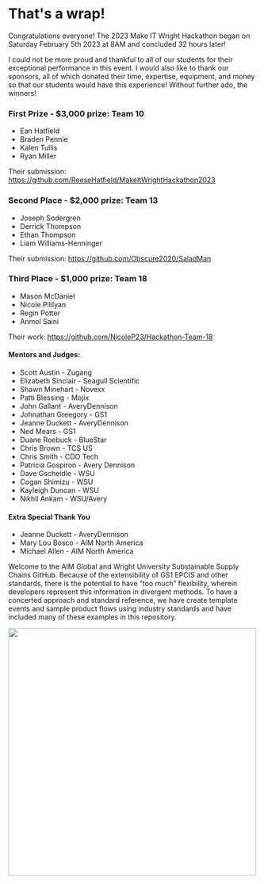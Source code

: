 # That's a wrap!

Congratulations everyone! The 2023 Make IT Wright Hackathon began on Saturday February 5th 2023 at 8AM and concluded 32 hours later!

I could not be more proud and thankful to all of our students for their exceptional performance in this event.  I would also like to thank our sponsors, all of which donated their time, expertise, equipment, and money so that our students would have this experience! Without further ado, the winners!

### First Prize - $3,000 prize: Team 10

* Ean Hatfield
* Braden Pennie
* Kalen Tullis
* Ryan Miller

Their submission: https://github.com/ReeseHatfield/MakeItWrightHackathon2023

### Second Place - $2,000 prize: Team 13

* Joseph Sodergren
* Derrick Thompson
* Ethan Thompson
* Liam Williams-Henninger

Their submission: https://github.com/Obscure2020/SaladMan

### Third Place - $1,000 prize: Team 18

* Mason McDaniel
* Nicole Pililyan
* Regin Potter
* Anmol Saini

Their work: https://github.com/NicoleP23/Hackathon-Team-18

#### Mentors and Judges:

* Scott Austin - Zugang 
* Elizabeth Sinclair - Seagull Scientific 
* Shawn Minehart - Novexx 
* Patti Blessing - Mojix 
* John Gallant - AveryDennison 
* Johnathan Greegory - GS1 
* Jeanne Duckett - AveryDennison 
* Ned Mears - GS1 
* Duane Roebuck - BlueStar 
* Chris Brown - TCS US 
* Chris Smith - CDO Tech 
* Patricia Gospiron - Avery Dennison
* Dave Gscheidle - WSU
* Cogan Shimizu - WSU
* Kayleigh Duncan - WSU
* Nikhil Ankam - WSU/Avery

#### Extra Special Thank You

* Jeanne Duckett - AveryDennison
* Mary Lou Bosco - AIM North America
* Michael Allen - AIM North America

Welcome to the AIM Global and Wright University Substainable Supply Chains GitHub.  Because of the extensibility of GS1 EPCIS and other standards, there is the potential to have “too much” flexibility, wherein developers represent this information in divergent methods. To have a concerted approach and standard reference, we have create template events and sample product flows using industry standards and have included many of these examples in this repository.

<img src="https://www.aim-na.org/uploads/5/9/7/2/59729915/hackathon-winter-2023-2_orig.jpg" 
     width="500"  />
